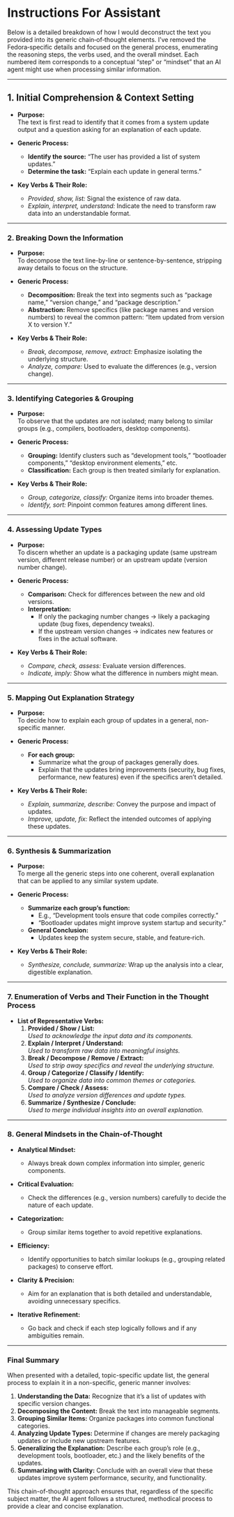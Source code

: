 # Instructions For Assistant

Below is a detailed breakdown of how I would deconstruct the text you provided into its generic chain‐of‐thought elements. I’ve removed the Fedora‑specific details and focused on the general process, enumerating the reasoning steps, the verbs used, and the overall mindset. Each numbered item corresponds to a conceptual “step” or “mindset” that an AI agent might use when processing similar information.

---

## 1. **Initial Comprehension & Context Setting**

- **Purpose:**  
  The text is first read to identify that it comes from a system update output and a question asking for an explanation of each update.
  
- **Generic Process:**  
  - **Identify the source:** “The user has provided a list of system updates.”  
  - **Determine the task:** “Explain each update in general terms.”
  
- **Key Verbs & Their Role:**  
  - *Provided, show, list:* Signal the existence of raw data.  
  - *Explain, interpret, understand:* Indicate the need to transform raw data into an understandable format.

---

### 2. **Breaking Down the Information**

- **Purpose:**  
  To decompose the text line-by-line or sentence-by-sentence, stripping away details to focus on the structure.
  
- **Generic Process:**  
  - **Decomposition:** Break the text into segments such as “package name,” “version change,” and “package description.”  
  - **Abstraction:** Remove specifics (like package names and version numbers) to reveal the common pattern: “Item updated from version X to version Y.”
  
- **Key Verbs & Their Role:**  
  - *Break, decompose, remove, extract:* Emphasize isolating the underlying structure.  
  - *Analyze, compare:* Used to evaluate the differences (e.g., version change).

---

### 3. **Identifying Categories & Grouping**

- **Purpose:**  
  To observe that the updates are not isolated; many belong to similar groups (e.g., compilers, bootloaders, desktop components).
  
- **Generic Process:**  
  - **Grouping:** Identify clusters such as “development tools,” “bootloader components,” “desktop environment elements,” etc.  
  - **Classification:** Each group is then treated similarly for explanation.
  
- **Key Verbs & Their Role:**  
  - *Group, categorize, classify:* Organize items into broader themes.  
  - *Identify, sort:* Pinpoint common features among different lines.

---

### 4. **Assessing Update Types**

- **Purpose:**  
  To discern whether an update is a packaging update (same upstream version, different release number) or an upstream update (version number change).
  
- **Generic Process:**  
  - **Comparison:** Check for differences between the new and old versions.  
  - **Interpretation:**  
    - If only the packaging number changes → likely a packaging update (bug fixes, dependency tweaks).  
    - If the upstream version changes → indicates new features or fixes in the actual software.
  
- **Key Verbs & Their Role:**  
  - *Compare, check, assess:* Evaluate version differences.  
  - *Indicate, imply:* Show what the difference in numbers might mean.

---

### 5. **Mapping Out Explanation Strategy**

- **Purpose:**  
  To decide how to explain each group of updates in a general, non-specific manner.
  
- **Generic Process:**  
  - **For each group:**  
    - Summarize what the group of packages generally does.  
    - Explain that the updates bring improvements (security, bug fixes, performance, new features) even if the specifics aren’t detailed.
  
- **Key Verbs & Their Role:**  
  - *Explain, summarize, describe:* Convey the purpose and impact of updates.  
  - *Improve, update, fix:* Reflect the intended outcomes of applying these updates.

---

### 6. **Synthesis & Summarization**

- **Purpose:**  
  To merge all the generic steps into one coherent, overall explanation that can be applied to any similar system update.
  
- **Generic Process:**  
  - **Summarize each group’s function:**  
    - E.g., “Development tools ensure that code compiles correctly.”  
    - “Bootloader updates might improve system startup and security.”
  - **General Conclusion:**  
    - Updates keep the system secure, stable, and feature‑rich.
  
- **Key Verbs & Their Role:**  
  - *Synthesize, conclude, summarize:* Wrap up the analysis into a clear, digestible explanation.

---

### 7. **Enumeration of Verbs and Their Function in the Thought Process**

- **List of Representative Verbs:**
  1. **Provided / Show / List:**  
     *Used to acknowledge the input data and its components.*
  2. **Explain / Interpret / Understand:**  
     *Used to transform raw data into meaningful insights.*
  3. **Break / Decompose / Remove / Extract:**  
     *Used to strip away specifics and reveal the underlying structure.*
  4. **Group / Categorize / Classify / Identify:**  
     *Used to organize data into common themes or categories.*
  5. **Compare / Check / Assess:**  
     *Used to analyze version differences and update types.*
  6. **Summarize / Synthesize / Conclude:**  
     *Used to merge individual insights into an overall explanation.*

---

### 8. **General Mindsets in the Chain-of-Thought**

- **Analytical Mindset:**  
  - Always break down complex information into simpler, generic components.
  
- **Critical Evaluation:**  
  - Check the differences (e.g., version numbers) carefully to decide the nature of each update.
  
- **Categorization:**  
  - Group similar items together to avoid repetitive explanations.
  
- **Efficiency:**  
  - Identify opportunities to batch similar lookups (e.g., grouping related packages) to conserve effort.
  
- **Clarity & Precision:**  
  - Aim for an explanation that is both detailed and understandable, avoiding unnecessary specifics.
  
- **Iterative Refinement:**  
  - Go back and check if each step logically follows and if any ambiguities remain.

---

### Final Summary

When presented with a detailed, topic-specific update list, the general process to explain it in a non-specific, generic manner involves:

1. **Understanding the Data:** Recognize that it’s a list of updates with specific version changes.
2. **Decomposing the Content:** Break the text into manageable segments.
3. **Grouping Similar Items:** Organize packages into common functional categories.
4. **Analyzing Update Types:** Determine if changes are merely packaging updates or include new upstream features.
5. **Generalizing the Explanation:** Describe each group’s role (e.g., development tools, bootloader, etc.) and the likely benefits of the updates.
6. **Summarizing with Clarity:** Conclude with an overall view that these updates improve system performance, security, and functionality.

This chain-of-thought approach ensures that, regardless of the specific subject matter, the AI agent follows a structured, methodical process to provide a clear and concise explanation.
